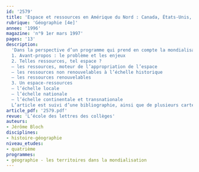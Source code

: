 ```yaml
---
id: '2579'
title: 'Espace et ressources en Amérique du Nord : Canada, États-Unis, Mexique '
rubrique: 'Géographie [4e]'
annee: '1996'
magazine: 'n°9 1er mars 1997'
pages: '13'
description: 
  'Dans la perspective d’un programme qui prend en compte la mondialisation de la planète, proposition de deux séquences d’enseignement portant sur l’ensemble du continent nord-américain ; on y inclura le Mexique, pays que les élèves retrouveront en terminale.
  1. Avant-propos : le problème et les enjeux
  2. Telles ressources, tel espace ?
  – les ressources, moteur de l’appropriation de l’espace
  – les ressources non renouvelables à l’échelle historique
  – les ressources renouvelables
  3. Un espace-ressources
  – l’échelle locale
  – l’échelle nationale
  – l’échelle continentale et transnationale
  L’article est suivi d’une bibliographie, ainsi que de plusieurs cartes et schémas.'
article_pdf: '2579.pdf'
revue: 'L’école des lettres des collèges'
auteurs:
- Jérôme Bloch
disciplines:
- histoire-géographie
niveau_etudes:
- quatrième
programmes:
- géographie - les territoires dans la mondialisation
---
```

